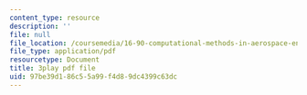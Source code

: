 ```yaml
---
content_type: resource
description: ''
file: null
file_location: /coursemedia/16-90-computational-methods-in-aerospace-engineering-spring-2014/97be39d186c55a99f4d89dc4399c63dc_A-qap-PTmgo.pdf
file_type: application/pdf
resourcetype: Document
title: 3play pdf file
uid: 97be39d1-86c5-5a99-f4d8-9dc4399c63dc
---
```

